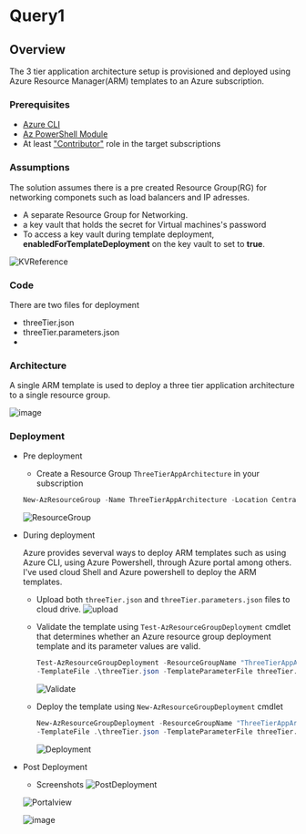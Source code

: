 # Query1
## Overview

The 3 tier application architecture setup is provisioned and deployed using Azure Resource Manager(ARM) templates to an Azure subscription.

### Prerequisites
- [Azure CLI](https://docs.microsoft.com/en-us/cli/azure/install-azure-cli-windows?view=azure-cli-latest#install-or-update)
- [Az PowerShell Module](https://docs.microsoft.com/en-us/powershell/azure/install-az-ps?view=azps-2.7.0#install-the-azure-powershell-module-1)
- At least ["Contributor"](https://docs.microsoft.com/en-us/azure/role-based-access-control/built-in-roles#contributor) role in the target subscriptions

### Assumptions
The solution assumes there is a pre created Resource Group(RG) for networking componets such as load balancers and IP adresses. 
- A separate Resource Group for Networking.
- a key vault that holds the secret for Virtual machines's password
- To access a key vault during template deployment, **enabledForTemplateDeployment** on the key vault to set to **true**.

![KVReference](https://user-images.githubusercontent.com/13200163/145159150-6f241502-3616-4a7e-b86f-c091b3f98626.png)

### Code 
There are two files for deployment
- threeTier.json
- threeTier.parameters.json
- 
### Architecture
A single ARM template is used to deploy a three tier application architecture to a single resource group.

![image](https://user-images.githubusercontent.com/13200163/145585460-6cdf628c-db7b-48ef-8727-18eed0d4dbc0.png)


### Deployment

  - Pre deployment
    - Create a Resource Group `ThreeTierAppArchitecture` in your subscription
    
    ```PowerShell
    New-AzResourceGroup -Name ThreeTierAppArchitecture -Location CentralIndia
    ```
    ![ResourceGroup](https://user-images.githubusercontent.com/13200163/145163827-4008408c-6f51-4ffd-801c-d3b1658fa124.png)
    
  - During deployment
  
    Azure provides severval ways to deploy ARM templates such as using Azure CLI, using Azure Powershell, through Azure portal among others. 
    I've used cloud Shell and Azure powershell to deploy the ARM templates.
    - Upload both `threeTier.json` and `threeTier.parameters.json` files to cloud drive.
      ![upload](https://user-images.githubusercontent.com/13200163/145169955-342c4580-4945-4700-bec5-0e6a561fe515.png)
      
    - Validate the template using `Test-AzResourceGroupDeployment` cmdlet that determines whether an Azure resource group deployment template and its parameter values are       valid. 
      ``` PowerShell
      Test-AzResourceGroupDeployment -ResourceGroupName "ThreeTierAppArchitecture" `
      -TemplateFile .\threeTier.json -TemplateParameterFile threeTier.parameters.json.json"
      ```
      ![Validate](https://user-images.githubusercontent.com/13200163/145169700-6f7b319f-61c5-41a3-8e14-c323122f9c9d.png)
      
    - Deploy the template using `New-AzResourceGroupDeployment` cmdlet
      ``` PowerShell
      New-AzResourceGroupDeployment -ResourceGroupName "ThreeTierAppArchitecture" `
      -TemplateFile .\threeTier.json -TemplateParameterFile threeTier.parameters.json.json"
      ```
      ![Deployment](https://user-images.githubusercontent.com/13200163/145171246-4657170f-3528-4401-8bdc-92614fc4cb1f.png)
      
   - Post Deployment
      - Screenshots
     ![PostDeployment](https://user-images.githubusercontent.com/13200163/145176683-4dd58a91-7665-4373-9938-1c1ee3180fb6.png)
     
     ![Portalview](https://user-images.githubusercontent.com/13200163/145177071-47640b75-64e1-4794-ba66-a2ca57c089bd.png)
     
     ![image](https://user-images.githubusercontent.com/13200163/145197625-50cd5025-d9b4-4a8b-b279-4d60e3098208.png)




      




    
    
    
    

  
